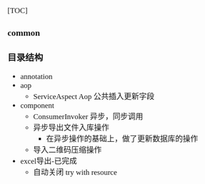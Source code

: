 <span  style="font-family: Simsun,serif; font-size: 17px; ">

[TOC]

### common

### 目录结构

- annotation
- aop
    - ServiceAspect Aop 公共插入更新字段
- component
    - ConsumerInvoker 异步，同步调用
    - 异步导出文件入库操作
        - 在异步操作的基础上，做了更新数据库的操作
    - 导入二维码压缩操作
- excel导出-已完成
    - 自动关闭 try with resource

</span>
